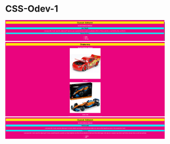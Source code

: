 # CSS-Odev-1

![img](/Images/Screenshot_5.png)
![img](/Images/Screenshot_6.png)
![img](/Images/Screenshot_8.png)